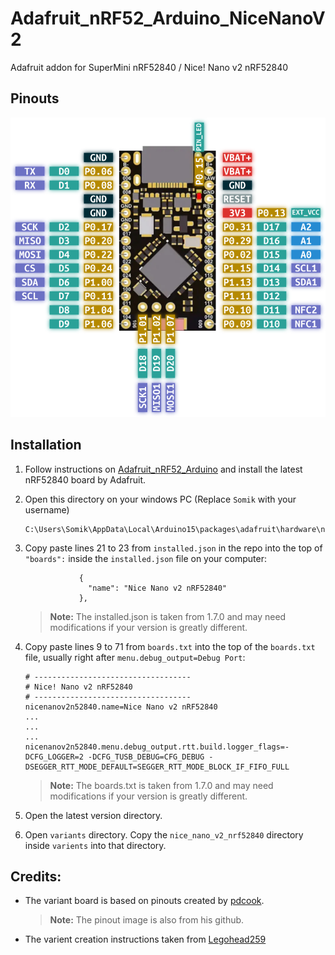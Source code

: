 # Adafruit_nRF52_Arduino_NiceNanoV2
Adafruit addon for SuperMini nRF52840 / Nice! Nano v2 nRF52840


## Pinouts

![SuperMini nRF52840 and nice!Nano v2 pinout](https://raw.githubusercontent.com/somik123/Adafruit_nRF52_Arduino_NiceNanoV2/refs/heads/main/supermini_nicenano.png)

## Installation

1. Follow instructions on [Adafruit_nRF52_Arduino](https://github.com/adafruit/Adafruit_nRF52_Arduino) and install the latest nRF52840 board by Adafruit.
1. Open this directory on your windows PC (Replace `Somik` with your username)
    ```
    C:\Users\Somik\AppData\Local\Arduino15\packages\adafruit\hardware\nrf52\
     ```
1. Copy paste lines 21 to 23 from `installed.json` in the repo into the top of `"boards":` inside the `installed.json` file on your computer:
    ```
                {
                  "name": "Nice Nano v2 nRF52840"
                },
    ```
    > **Note:** The installed.json is taken from 1.7.0 and may need modifications if your version is greatly different.
1. Copy paste lines 9 to 71 from `boards.txt` into the top of the `boards.txt` file, usually right after `menu.debug_output=Debug Port`:
    ```
    # -----------------------------------
    # Nice! Nano v2 nRF52840
    # -----------------------------------
    nicenanov2n52840.name=Nice Nano v2 nRF52840
    ...
    ...
    ...
    nicenanov2n52840.menu.debug_output.rtt.build.logger_flags=-DCFG_LOGGER=2 -DCFG_TUSB_DEBUG=CFG_DEBUG -DSEGGER_RTT_MODE_DEFAULT=SEGGER_RTT_MODE_BLOCK_IF_FIFO_FULL
    ```
    > **Note:** The boards.txt is taken from 1.7.0 and may need modifications if your version is greatly different.

1. Open the latest version directory.
1. Open `variants` directory. Copy the `nice_nano_v2_nrf52840` directory inside `varients` into that directory.


## Credits:
 - The variant board is based on pinouts created by [pdcook](https://github.com/pdcook/nRFMicro-Arduino-Core). 
    > **Note:** The pinout image is also from his github.
  - The varient creation instructions taken from [Legohead259](https://gist.github.com/Legohead259/ea2a321e8b838fdade94bf81ef652a3e)
  